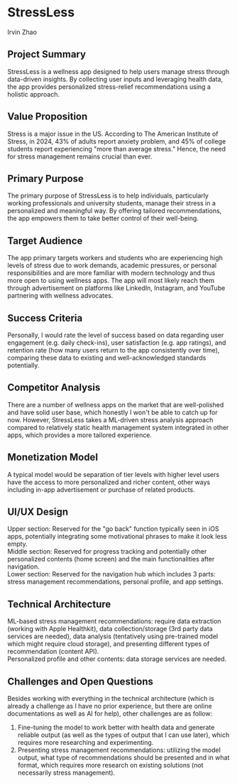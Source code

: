 # StressLess
Irvin Zhao

## Project Summary
StressLess is a wellness app designed to help users manage stress through data-driven insights. By collecting user inputs and leveraging health data, the app provides personalized stress-relief recommendations using a holistic approach. 

## Value Proposition
Stress is a major issue in the US. According to The American Institute of Stress, in 2024, 43% of adults report anxiety problem, and 45% of college students report experiencing "more than average stress." Hence, the need for stress management remains crucial than ever.

## Primary Purpose
The primary purpose of StressLess is to help individuals, particularly working professionals and university students, manage their stress in a personalized and meaningful way. By offering tailored recommendations, the app empowers them to take better control of their well-being. 

## Target Audience
The app primary targets workers and students who are experiencing high levels of stress due to work demands, academic pressures, or personal responsibilities and are more familiar with modern technology and thus more open to using wellness apps. The app will most likely reach them through advertisement on platforms like LinkedIn, Instagram, and YouTube partnering with wellness advocates.

## Success Criteria
Personally, I would rate the level of success based on data regarding user engagement (e.g. daily check-ins), user satisfaction (e.g. app ratings), and retention rate (how many users return to the app consistently over time), comparing these data to existing and well-acknowledged standards potentially.

## Competitor Analysis
There are a number of wellness apps on the market that are well-polished and have solid user base, which honestly I won't be able to catch up for now. However, StressLess takes a ML-driven stress analysis approach compared to relatively static health management system integrated in other apps, which provides a more tailored experience.

## Monetization Model
A typical model would be separation of tier levels with higher level users have the access to more personalized and richer content, other ways including in-app advertisement or purchase of related products.

## UI/UX Design
Upper section: Reserved for the "go back" function typically seen in iOS apps, potentially integrating some motivational phrases to make it look less empty.  
Middle section: Reserved for progress tracking and potentially other personalized contents (home screen) and the main functionalities after navigation.  
Lower section: Reserved for the navigation hub which includes 3 parts: stress management recommendations, personal profile, and app settings.

## Technical Architecture
ML-based stress management recommendations: require data extraction (working with Apple Healthkit), data collection/storage (3rd party data services are needed), data analysis (tentatively using pre-trained model which might require cloud storage), and presenting different types of recommendation (content API).  
Personalized profile and other contents: data storage services are needed.

## Challenges and Open Questions
Besides working with everything in the technical architecture (which is already a challenge as I have no prior experience, but there are online documentations as well as AI for help), other challenges are as follow:
1. Fine-tuning the model to work better with health data and generate reliable output (as well as the types of output that I can use later), which requires more researching and experimenting.
2. Presenting stress management recommendations: utilizing the model output, what type of recommendations should be presented and in what format,  which requires more research on existing solutions (not necessarily stress management).
